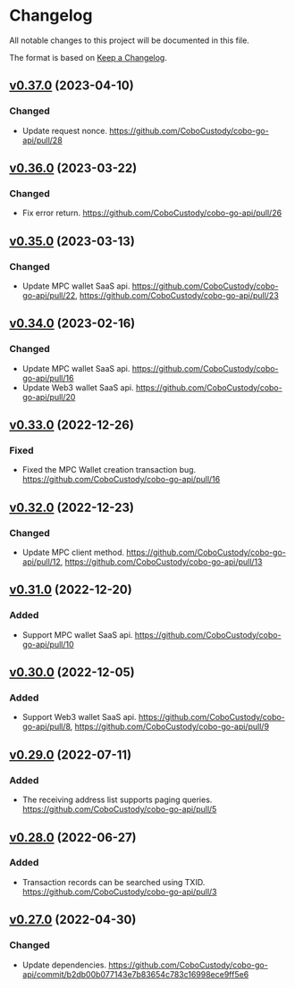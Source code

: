 # Changelog

All notable changes to this project will be documented in this file.

The format is based on [Keep a Changelog](https://keepachangelog.com/en/1.0.0/).

## [v0.37.0] (2023-04-10)
[v0.37.0]: https://github.com/CoboCustody/cobo-go-api/compare/v0.36.0...v0.37.0
### Changed
- Update request nonce. https://github.com/CoboCustody/cobo-go-api/pull/28

## [v0.36.0] (2023-03-22)
[v0.36.0]: https://github.com/CoboCustody/cobo-go-api/compare/v0.35.0...v0.36.0
### Changed
- Fix error return. https://github.com/CoboCustody/cobo-go-api/pull/26

## [v0.35.0] (2023-03-13)
[v0.35.0]: https://github.com/CoboCustody/cobo-go-api/compare/v0.34.0...v0.35.0
### Changed
- Update MPC wallet SaaS api. https://github.com/CoboCustody/cobo-go-api/pull/22, https://github.com/CoboCustody/cobo-go-api/pull/23

## [v0.34.0] (2023-02-16)
[v0.34.0]: https://github.com/CoboCustody/cobo-go-api/compare/v0.33.0...v0.34.0
### Changed
- Update MPC wallet SaaS api. https://github.com/CoboCustody/cobo-go-api/pull/16
- Update Web3 wallet SaaS api. https://github.com/CoboCustody/cobo-go-api/pull/20

## [v0.33.0] (2022-12-26)
[v0.33.0]: https://github.com/CoboCustody/cobo-go-api/compare/v0.32.0...v0.33.0

### Fixed
- Fixed the MPC Wallet creation transaction bug. https://github.com/CoboCustody/cobo-go-api/pull/16

## [v0.32.0] (2022-12-23)
[v0.32.0]: https://github.com/CoboCustody/cobo-go-api/compare/v0.31.0...v0.32.0

### Changed
- Update MPC client method. https://github.com/CoboCustody/cobo-go-api/pull/12, https://github.com/CoboCustody/cobo-go-api/pull/13


## [v0.31.0] (2022-12-20)
[v0.31.0]: https://github.com/CoboCustody/cobo-go-api/compare/v0.30.0...v0.31.0

### Added
- Support MPC wallet SaaS api. https://github.com/CoboCustody/cobo-go-api/pull/10


## [v0.30.0] (2022-12-05)
[v0.30.0]: https://github.com/CoboCustody/cobo-go-api/compare/v0.29.0...v0.30.0

### Added
- Support Web3 wallet SaaS api. https://github.com/CoboCustody/cobo-go-api/pull/8, https://github.com/CoboCustody/cobo-go-api/pull/9

## [v0.29.0] (2022-07-11)
[v0.29.0]: https://github.com/CoboCustody/cobo-go-api/compare/v0.28.0...v0.29.0

### Added
- The receiving address list supports paging queries. https://github.com/CoboCustody/cobo-go-api/pull/5

## [v0.28.0] (2022-06-27)
[v0.28.0]: https://github.com/CoboCustody/cobo-go-api/compare/v0.27.0...v0.28.0

### Added 
- Transaction records can be searched using TXID. https://github.com/CoboCustody/cobo-go-api/pull/3


## [v0.27.0] (2022-04-30)
[v0.27.0]: https://github.com/CoboCustody/cobo-go-api/compare/v0.26.0...v0.27.0

### Changed
- Update dependencies. https://github.com/CoboCustody/cobo-go-api/commit/b2db00b077143e7b83654c783c16998ece9ff5e6




